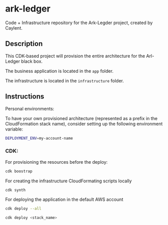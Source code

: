 # ark-ledger

Code + Infrastructure repository for the Ark-Legder project, created by Caylent.

## Description

This CDK-based project will provision the entire architecture for the Arl-Ledger black box.

The business application is located in the `app` folder.

The infrastructure is located in the `infrastructure` folder.

## Instructions

Personal environments:

To have your own provisioned architecture (represented as a prefix in the CloudFormation stack name), consider setting up the following environment variable:

```bash
DEPLOYMENT_ENV=my-account-name
```

### CDK:

For provisioning the resources before the deploy:
```bash
cdk boostrap
```

For creating the infrastructure CloudFormating scripts locally
```bash
cdk synth
```

For deploying the application in the default AWS account
```bash
cdk deploy --all

cdk deploy <stack_name>
```
